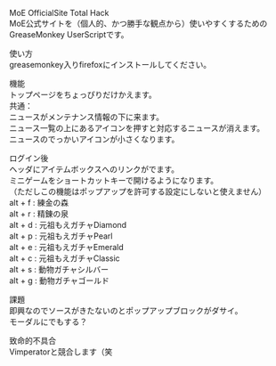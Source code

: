 MoE OfficialSite Total Hack  
MoE公式サイトを（個人的、かつ勝手な観点から）使いやすくするためのGreaseMonkey UserScriptです。  
  
使い方  
greasemonkey入りfirefoxにインストールしてください。  
  
機能  
トップページをちょっぴりだけかえます。  
共通：  
ニュースがメンテナンス情報の下に来ます。  
ニュース一覧の上にあるアイコンを押すと対応するニュースが消えます。  
ニュースのでっかいアイコンが小さくなります。  
  
ログイン後  
ヘッダにアイテムボックスへのリンクがでます。  
ミニゲームをショートカットキーで開けるようになります。  
（ただしこの機能はポップアップを許可する設定にしないと使えません）  
alt + f : 練金の森  
alt + r : 精錬の泉  
alt + d : 元祖もえガチャDiamond  
alt + p : 元祖もえガチャPearl  
alt + e : 元祖もえガチャEmerald  
alt + c : 元祖もえガチャClassic  
alt + s : 動物ガチャシルバー  
alt + g : 動物ガチャゴールド  

課題  
即興なのでソースがきたないのとポップアップブロックがダサイ。  
モーダルにでもする？  
  
致命的不具合  
Vimperatorと競合します（笑
